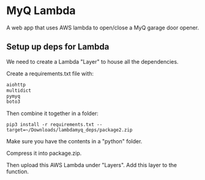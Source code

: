 # MyQ Lambda

A web app that uses AWS lambda to open/close a MyQ garage door opener.

## Setup up deps for Lambda
We need to create a Lambda "Layer" to house all the dependencies. 

Create a requirements.txt file with:
```requirements.txt
aiohttp
multidict
pymyq
boto3
```

Then combine it together in a folder:
```
pip3 install -r requirements.txt --target=~/Downloads/lambdamyq_deps/package2.zip
```

Make sure you have the contents in a "python" folder.

Compress it into package.zip.

Then upload this AWS Lambda under "Layers". Add this layer to the function.